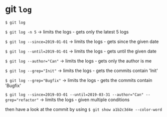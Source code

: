 # git ```log```

```$ git log```

```$ git log -n 5``` -> limits the logs - gets only the latest 5 logs

```$ git log --since=2019-01-01``` -> limits the logs - gets since the given date

```$ git log --until=2019-01-01``` -> limits the logs - gets until the given date

```$ git log --author="Can"``` -> limits the logs - gets only the author is me

```$ git log --grep="Init"```	-> limits the logs - gets the commits contain 'Init'

```$ git log --grep="Bugfix"```	-> limits the logs - gets the commits contain 'Bugfix'

```$ git log --since=2019-03-01 --until=2019-03-31 --author="Can" --grep="refactor"``` -> limits the logs - given multiple conditions

then have a look at the commit by using ```$ git show a1b2c3d4e --color-word```
